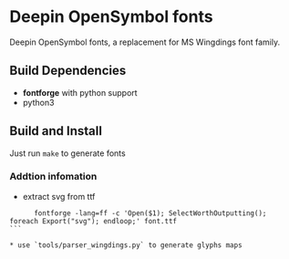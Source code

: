 # Deepin OpenSymbol fonts
Deepin OpenSymbol fonts, a replacement for MS Wingdings font family.

## Build Dependencies
* **fontforge** with python support
* python3

## Build and Install
Just run `make` to generate fonts

### Addtion infomation
* extract svg from ttf

````
      fontforge -lang=ff -c 'Open($1); SelectWorthOutputting(); foreach Export("svg"); endloop;' font.ttf
```

* use `tools/parser_wingdings.py` to generate glyphs maps
